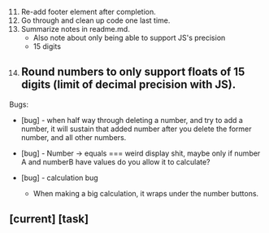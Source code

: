 11. Re-add footer element after completion.
12. Go through and clean up code one last time.
13. Summarize notes in readme.md.
    - Also note about only being able to support JS's precision
    - 15 digits
14. Round numbers to only support floats of 15 digits (limit of decimal precision with JS).
    - 


Bugs:

- [bug] - when half way through deleting a number, and try to add a number, it will sustain that added number after you delete the former number, and all other numbers.

- [bug] - Number -> equals === weird display shit, maybe only if number A and numberB have values do you allow it to calculate? 

- [bug] - calculation bug
    - When making a big calculation, it wraps under the number buttons.


[current] [task]
-



















